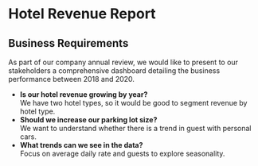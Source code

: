 # Hotel Revenue Report

## Business Requirements

As part of our company annual review, we would like to present to our stakeholders a comprehensive dashboard
detailing the business performance between 2018 and 2020.

- **Is our hotel revenue growing by year?**<br/>
   We have two hotel types, so it would be good to segment revenue by hotel type.
- **Should we increase our parking lot size?**<br/>
   We want to understand whether there is a trend in guest with personal cars.
- **What trends can we see in the data?**<br/>
   Focus on average daily rate and guests to explore seasonality.
